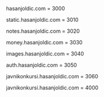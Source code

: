 hasanjoldic.com = 3000


static.hasanjoldic.com = 3010

notes.hasanjoldic.com = 3020

money.hasanjoldic.com = 3030

images.hasanjoldic.com = 3040

auth.hasanjoldic.com = 3050

javnikonkursi.hasanjoldic.com = 3060

javnikonkursi.hasanjoldic.com = 4000
